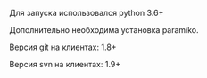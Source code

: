 Для запуска использовался python 3.6+

Дополнительно необходима установка paramiko.

Версия git на клиентах: 1.8+

Версия svn на клиентах: 1.9+

